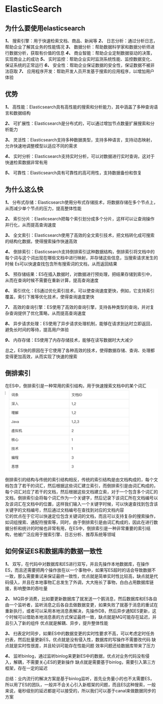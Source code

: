 # ElasticSearch

## 为什么要使用elasticsearch
***1、*** 搜索引擎：用于快速检索文档、商品、新闻等
***2、*** 日志分析：通过分析日志，帮助企业了解其业务的性能情况
***3、*** 数据分析：帮助数据科学家和数据分析师进行数据分析，获取有价值的信息
***4、*** 商业智能：帮助企业定制数据驱动的决策，实现商业上的成功
***5、*** 实时监控：帮助企业实时监测系统性能、监控数据变化、保证系统的正常运行
***6、*** 安全性：帮助企业保证数据的安全性，保证数据不被非法窃取
***7、*** 应用程序开发：帮助开发人员开发基于搜索的应用程序，以增加用户体验

## 优势
***1、*** 高性能：Elasticsearch具有高性能的搜索和分析能力，其中涵盖了多种查询语言和数据结构  

***2、*** 可扩展性：Elasticsearch是分布式的，可以通过增加节点数量扩展搜索和分析能力  

***3、*** 灵活性：Elasticsearch支持多种数据类型，支持多种语言，支持动态映射，允许快速地调整模型以适应不同的需求

***4、*** 实时分析：Elasticsearch支持实时分析，可以对数据进行实时查询，这对于快速检索数据非常有用

***5、*** 可靠性：Elasticsearch具有可靠性的高可用性，支持数据备份和恢复

## 为什么这么快
***1、*** 分布式存储：Elasticsearch使用分布式存储技术，将数据存储在多个节点上，从而减少单个节点的压力，提高整体性能

***2、*** 索引分片：Elasticsearch把每个索引划分成多个分片，这样可以让查询操作并行化，从而提高查询速度

***3、*** 全文索引：Elasticsearch使用了高效的全文索引技术，把文档转化成可搜索的结构化数据，使得搜索操作快速高效

***4、*** 倒排索引：Elasticsearch支持倒排索引这种数据结构，倒排索引将文档中的每个词与这个词出现在哪些文档中进行映射，并存储这些信息，当搜索请求发生的时候
Es可以快速查找包含所有搜索词的文档，从而返回结果

***5、*** 预存储结果：ES在插入数据时，对数据进行预处理，把结果存储到索引中，从而在查询时候不需要在重新计算，提高查询速度

***6、*** 索引优化：ES通过优化索引技术，可以使查询速度更快，例如，它支持索引覆盖，索引下推等优化技术，使得查询速度更快

***7、*** 高效的查询引擎：ES使用了高效的查询引擎，支持各种类型的查询，并对复杂查询提供了优化策略，从而提高查询速度

***8、*** 异步请求处理：ES使用了异步请求处理机制，能够在请求到达时立即返回，避免长时间的等待，提高用户体验

***9、*** 内存存储：ES使用了内存存储技术，能够在读写数据时大大减少

总之，ES快的原因在于它使用了各种高效的技术，使得数据存储、查询、处理都变得更加高效，从而实现了快速的搜索

## 倒排索引
在ES中，倒排索引是一种常用的索引结构，用于快速搜索文档中的某个词汇  
![img_1.png](img_1.png)
倒排索引的结构与传统的索引结构相反，传统的索引结构是由文档构成的，每个文档包含了若干的词汇，然后根据这些词汇建立索引，而倒排索引是由词汇构成的，每个词汇对应了若干的文档，然后根据这些文档建立索，对于一个包含多个词汇的文档，倒排索引会将每个词汇作为一个关键字，然后记录下该词汇所在文档编号以及该词汇在文档中的位置，这样我们输入一个关键字时候，可以快速查找到包含该关键字的文档编号，然后通过文档编号在查找到对应的文档内容  
它的优点在于它可以快速定位包含关键词的文档，而且可以支持复杂的搜索操作，如词组搜索、通配符搜索等，同时，由于倒排索引是由词汇构成的，因此在进行数据分析和统计的时候也非常有用，在ES中，倒排索引是一种非常重要的索引结构，他被广泛应用于搜索引擎、日志分析、推荐系统等领域 

## 如何保证ES和数据库的数据一致性
***1、*** 双写，在代码中对数据库和ES进行双写，并且先操作本地数据库，在操作ES，而且还需要把两个操作放在以一个事物中，如果写ES超时的话会导致数据不一致，那么需要重试来保证最终一致性，优点就是简单实时性比较高，缺点就是代码侵入，并且在本地事物汇总发生了外调，大大拖长了事物，白白占用数据库链接，影响整体的吞吐量  

***2、*** MQ异步消费，比如要更新数据库了就发送一个鹅消息，然后数据库和ES各自由一个监听者，监听消息之后各自去做数据变更，如果失败了就基于消息的重试在重新执行，或者可以采用本地消息表解决，先操作DB，然后异步通知ES更新，这个时候可以借助本地消息表的方式保证最终一致，缺点就是MQ可能存在延迟，并且引入了新的组件 优点就是解耦、异步，提升整体性能  

***3、*** 扫表定时同步，如果ES中的数据变更的实时性要求不高，可以考虑定时任务扫表，然后批量更新ES，优点就是没有侵入性，数据库的写操作不需要改代码 缺点就是实时性很差，并且轮训可能存在性能问题
效率问题还给数据库带来了压力  

***4、*** 监听binlog，通过监听binlog来更新ES中的数据，优点对业务代码没有侵入，解耦，不需要关心ES的更新操作 缺点就是需要基于binlog，需要引入第三方框架，存在一定的延迟

总结：业内流行的解决方案是基于binlog监听，首先业务量小的也不太需要ES，所以用了ES的团队，一般并不会关心引入新框架的问题，而且ES这种搜索，一般来说，毫秒级别的延迟都是可以接受的，所以我们可以基于canal来做数据同步的方案
